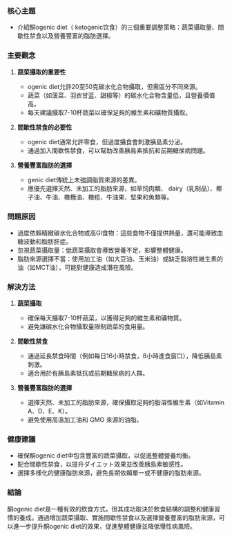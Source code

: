 ### 核心主題  
- 介紹酮ogenic diet（ ketogenic饮食）的三個重要調整策略：蔬菜攝取量、間歇性禁食以及營養豐富的脂肪選擇。

### 主要觀念  
1. **蔬菜攝取的重要性**  
   - ogenic diet允許20至50克碳水化合物攝取，但需區分不同來源。  
   - 蔬菜（如菠菜、羽衣甘蓝、甜椒等）的碳水化合物含量低，且營養價值高。  
   - 每天建議攝取7-10杯蔬菜以確保足夠的維生素和礦物質攝取。

2. **間歇性禁食的必要性**  
   - ogenic diet通常允許零食，但過度攝食會刺激胰島素分泌。  
   - 通過加入間歇性禁食，可以幫助改善胰島素抵抗和前期糖尿病問題。

3. **營養豐富脂肪的選擇**  
   - genic diet傳統上未強調脂質來源的差異。  
   - 應優先選擇天然、未加工的脂肪來源，如草饲肉類、 dairy（乳制品）、椰子油、牛油、橄欖油、橄榄、牛油果、堅果和魚類等。

### 問題原因  
- 過度依賴精緻碳水化合物或高GI食物：這些食物不僅提供熱量，還可能導致血糖波動和脂肪肝症。  
- 忽視蔬菜攝取量：低蔬菜攝取會導致營養不足，影響整體健康。  
- 脂肪來源選擇不當：使用加工油（如大豆油、玉米油）或缺乏脂溶性維生素的油（如MCT油），可能對健康造成潛在風險。

### 解決方法  
1. **蔬菜攝取**  
   - 確保每天攝取7-10杯蔬菜，以獲得足夠的維生素和礦物質。  
   - 避免讓碳水化合物攝取量限制蔬菜的食用量。

2. **間歇性禁食**  
   - 通過延長禁食時間（例如每日16小時禁食，8小時進食窗口），降低胰島素刺激。  
   - 適合用於有胰島素抵抗或前期糖尿病的人群。

3. **營養豐富脂肪的選擇**  
   - 選擇天然、未加工的脂肪來源，確保攝取足夠的脂溶性維生素（如Vitamin A、D、E、K）。  
   - 避免使用高溫加工油和 GMO 來源的油脂。

### 健康建議  
- 確保酮ogenic diet中包含豐富的蔬菜攝取，以促進整體營養均衡。  
- 配合間歇性禁食，以提升ダイエット效果並改善胰島素敏感性。  
- 選擇多樣化的健康脂肪來源，避免長期依賴單一或不健康的脂肪來源。

### 結論  
酮ogenic diet是一種有效的飲食方式，但其成功取決於飲食結構的調整和健康習慣的養成。通過增加蔬菜攝取、實施間歇性禁食以及選擇營養豐富的脂肪來源，可以進一步提升酮ogenic diet的效果，促進整體健康並降低慢性病風險。